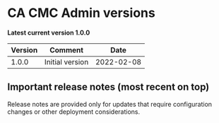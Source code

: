 # CA CMC Admin versions

**Latest current version 1.0.0**

| Version | Comment                                   | Date       |
|---------|-------------------------------------------|------------|
| 1.0.0   | Initial version                           | 2022-02-08 |

## Important release notes (most recent on top)

Release notes are provided only for updates that require configuration changes or other deployment considerations.
